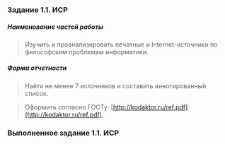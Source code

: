 ### Задание 1.1. ИСР

##### Наименование частей работы
      
> Изучить и проанализировать печатные и Internet-источники по философским проблемам информатики.

##### Форма отчетности
      
> Найти не менее 7 источников и составить аннотированный список.

> Оформить согласно ГОСТу: [http://kodaktor.ru/ref.pdf](http://kodaktor.ru/ref.pdf).

### Выполненное задание 1.1. ИСР
